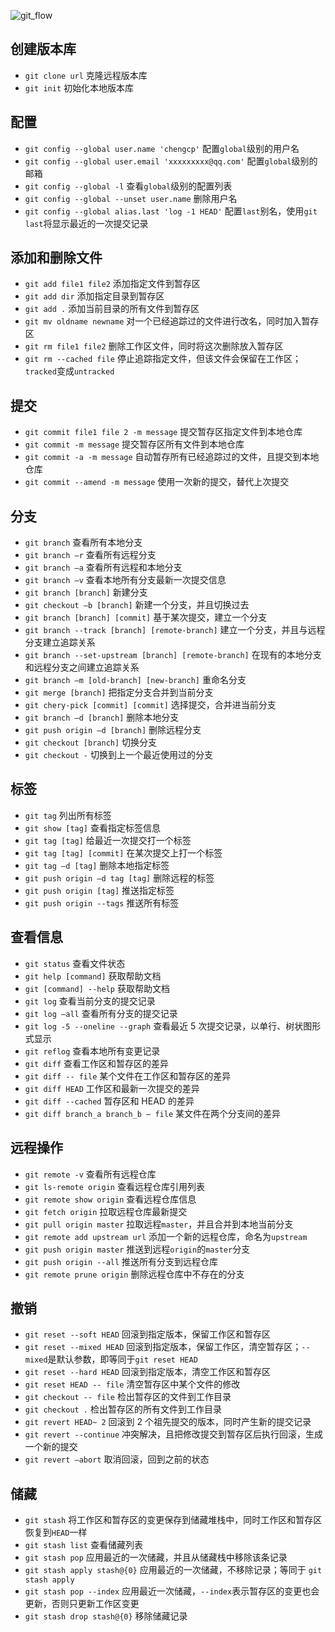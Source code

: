 
![git_flow](https://bubuzou.oss-cn-shenzhen.aliyuncs.com/blog/2019/git_all_01.png)
## 创建版本库

- `git clone url` 克隆远程版本库
- `git init` 初始化本地版本库


## 配置

- `git config --global user.name 'chengcp'` 配置`global`级别的用户名
- `git config --global user.email 'xxxxxxxxx@qq.com'` 配置`global`级别的邮箱
- `git config --global -l` 查看`global`级别的配置列表
- `git config --global --unset user.name` 删除用户名
- `git config --global alias.last 'log -1 HEAD'` 配置`last`别名，使用`git last`将显示最近的一次提交记录

## 添加和删除文件

- `git add file1 file2` 添加指定文件到暂存区
- `git add dir` 添加指定目录到暂存区
- `git add .` 添加当前目录的所有文件到暂存区
- `git mv oldname newname` 对一个已经追踪过的文件进行改名，同时加入暂存区
- `git rm file1 file2` 删除工作区文件，同时将这次删除放入暂存区
- `git rm --cached file` 停止追踪指定文件，但该文件会保留在工作区；`tracked`变成`untracked`

## 提交

- `git commit file1 file 2 -m message` 提交暂存区指定文件到本地仓库
- `git commit -m message` 提交暂存区所有文件到本地仓库
- `git commit -a -m message` 自动暂存所有已经追踪过的文件，且提交到本地仓库
- `git commit --amend -m message` 使用一次新的提交，替代上次提交

## 分支

- `git branch` 查看所有本地分支
- `git branch –r` 查看所有远程分支
- `git branch –a` 查看所有远程和本地分支
- `git branch –v` 查看本地所有分支最新一次提交信息
- `git branch [branch]` 新建分支
- `git checkout –b [branch]` 新建一个分支，并且切换过去
- `git branch [branch] [commit]` 基于某次提交，建立一个分支
- `git branch --track [branch] [remote-branch]` 建立一个分支，并且与远程分支建立追踪关系
- `git branch --set-upstream [branch] [remote-branch]` 在现有的本地分支和远程分支之间建立追踪关系
- `git branch –m [old-branch] [new-branch]` 重命名分支
- `git merge [branch]` 把指定分支合并到当前分支
- `git chery-pick [commit] [commit]` 选择提交，合并进当前分支
- `git branch –d [branch]` 删除本地分支
- `git push origin –d [branch]` 删除远程分支
- `git checkout [branch]` 切换分支
- `git checkout -` 切换到上一个最近使用过的分支

## 标签

- `git tag` 列出所有标签
- `git show [tag]` 查看指定标签信息
- `git tag [tag]` 给最近一次提交打一个标签
- `git tag [tag] [commit]` 在某次提交上打一个标签
- `git tag –d [tag]` 删除本地指定标签
- `git push origin –d tag [tag]` 删除远程的标签
- `git push origin [tag]` 推送指定标签
- `git push origin --tags` 推送所有标签

## 查看信息

- `git status` 查看文件状态
- `git help [command]` 获取帮助文档
- `git [command] --help` 获取帮助文档
- `git log` 查看当前分支的提交记录
- `git log –all` 查看所有分支的提交记录
- `git log -5 --oneline --graph` 查看最近 5 次提交记录，以单行、树状图形式显示
- `git reflog` 查看本地所有变更记录
- `git diff` 查看工作区和暂存区的差异
- `git diff -- file` 某个文件在工作区和暂存区的差异
- `git diff HEAD` 工作区和最新一次提交的差异
- `git diff --cached` 暂存区和 HEAD 的差异
- `git diff branch_a branch_b – file` 某文件在两个分支间的差异

## 远程操作

- `git remote -v` 查看所有远程仓库
- `git ls-remote origin` 查看远程仓库引用列表
- `git remote show origin` 查看远程仓库信息
- `git fetch origin` 拉取远程仓库最新提交
- `git pull origin master` 拉取远程`master`，并且合并到本地当前分支
- `git remote add upstream url` 添加一个新的远程仓库，命名为`upstream`
- `git push origin master` 推送到远程`origin`的`master`分支
- `git push origin --all` 推送所有分支到远程仓库
- `git remote prune origin` 删除远程仓库中不存在的分支

## 撤销

- `git reset --soft HEAD` 回滚到指定版本，保留工作区和暂存区
- `git reset --mixed HEAD` 回滚到指定版本，保留工作区，清空暂存区；`--mixed`是默认参数，即等同于`git reset HEAD`
- `git reset --hard HEAD` 回滚到指定版本，清空工作区和暂存区
- `git reset HEAD -- file` 清空暂存区中某个文件的修改
- `git checkout -- file` 检出暂存区的文件到工作目录
- `git checkout .` 检出暂存区的所有文件到工作目录
- `git revert HEAD~ 2` 回滚到 2 个祖先提交的版本，同时产生新的提交记录
- `git revert --continue` 冲突解决，且把修改提交到暂存区后执行回滚，生成一个新的提交
- `git revert –abort` 取消回滚，回到之前的状态

## 储藏

- `git stash` 将工作区和暂存区的变更保存到储藏堆栈中，同时工作区和暂存区恢复到`HEAD`一样
- `git stash list` 查看储藏列表
- `git stash pop` 应用最近的一次储藏，并且从储藏栈中移除该条记录
- `git stash apply stash@{0}` 应用最近的一次储藏，不移除记录；等同于 `git stash apply`
- `git stash pop --index` 应用最近一次储藏，`--index`表示暂存区的变更也会更新，否则只更新工作区变更
- `git stash drop stash@{0}` 移除储藏记录
